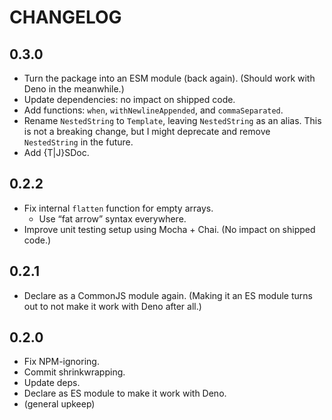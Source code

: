 # CHANGELOG


## 0.3.0

* Turn the package into an ESM module (back again).
  (Should work with Deno in the meanwhile.)
* Update dependencies: no impact on shipped code.
* Add functions: `when`, `withNewlineAppended`, and `commaSeparated`.
* Rename `NestedString` to `Template`, leaving `NestedString` as an alias.
  This is  not a breaking change, but I might deprecate and remove `NestedString` in the future.
* Add {T|J}SDoc.


## 0.2.2

* Fix internal `flatten` function for empty arrays.
  + Use “fat arrow” syntax everywhere.
* Improve unit testing setup using Mocha + Chai.
  (No impact on shipped code.)


## 0.2.1

* Declare as a CommonJS module again.
  (Making it an ES module turns out to not make it work with Deno after all.)


## 0.2.0

* Fix NPM-ignoring.
* Commit shrinkwrapping.
* Update deps.
* Declare as ES module to make it work with Deno.
* (general upkeep)

